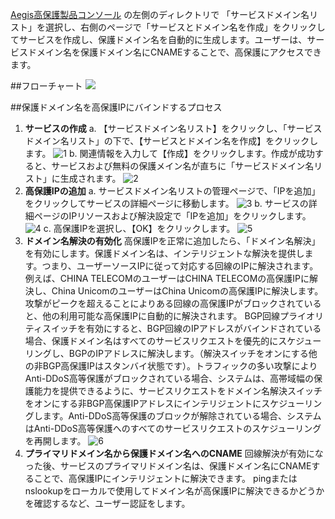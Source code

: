 
[Aegis高保護製品コンソール](https://console.cloud.tencent.com/gamesec) の左側のディレクトリで 「サービスドメイン名リスト」を選択し、右側のページで「サービスとドメイン名を作成」をクリックしてサービスを作成し、保護ドメイン名を自動的に生成します。ユーザーは、サービスドメイン名を保護ドメイン名にCNAMEすることで、高保護にアクセスできます。

##フローチャート
![](https://main.qcloudimg.com/raw/bc00b5f006643d88a7167db9ba4b949a.png)

##保護ドメイン名を高保護IPにバインドするプロセス
1. **サービスの作成**
a. 【サービスドメイン名リスト】をクリックし、「サービスドメイン名リスト」の下で、【サービスとドメイン名を作成】をクリックします。
![1](https://main.qcloudimg.com/raw/b4c8fdbd8b543ad5f210df03d70c7d3f.png)
b. 関連情報を入力して【作成】をクリックします。作成が成功すると、サービスおよび無料の保護メイン名が直ちに「サービスドメイン名リスト」に生成されます。
![2](https://main.qcloudimg.com/raw/cdd56ac35ac450ffb7e6de611079a2b7.png)
2. **高保護IPの追加**
a. サービスドメイン名リストの管理ページで、「IPを追加」をクリックしてサービスの詳細ページに移動します。
![3](https://main.qcloudimg.com/raw/cce2b63c6a1a20f7c2e0cbd1b0b7f7c2.png)
b. サービスの詳細ページのIPリソースおよび解決設定で「IPを追加」をクリックします。
![4](https://main.qcloudimg.com/raw/d1093fbafc8d0b5f6bf957167fafef34.png)
c. 高保護IPを選択し、【OK】をクリックします。
![5](https://main.qcloudimg.com/raw/9f05ade4bdf9a479d3cc612b22bdc2ab.png)
3. **ドメイン名解決の有効化**
高保護IPを正常に追加したら、「ドメイン名解決」を有効にします。保護ドメイン名は、インテリジェントな解決を提供します。つまり、ユーザーソースIPに従って対応する回線のIPに解決されます。例えば、CHINA TELECOMのユーザーはCHINA TELECOMの高保護IPに解決し、China UnicomのユーザーはChina Unicomの高保護IPに解決します。攻撃がピークを超えることによりある回線の高保護IPがブロックされていると、他の利用可能な高保護IPに自動的に解決されます。
BGP回線プライオリティスイッチを有効にすると、BGP回線のIPアドレスがバインドされている場合、保護ドメイン名はすべてのサービスリクエストを優先的にスケジューリングし、BGPのIPアドレスに解決します。（解決スイッチをオンにする他の非BGP高保護IPはスタンバイ状態です）。トラフィックの多い攻撃によりAnti-DDoS高等保護がブロックされている場合、システムは、高帯域幅の保護能力を提供できるように、サービスリクエストをドメイン名解決スイッチをオンにする非BGP高保護IPアドレスにインテリジェントにスケジューリングします。Anti-DDoS高等保護のブロックが解除されている場合、システムはAnti-DDoS高等保護へのすべてのサービスリクエストのスケジューリングを再開します。
![6](https://main.qcloudimg.com/raw/6c7c2ea63d58c696d3fa7477143ba559.png)
4. **プライマリドメイン名から保護ドメイン名へのCNAME**
回線解決が有効になった後、サービスのプライマリドメイン名は、保護ドメイン名にCNAMEすることで、高保護IPにインテリジェントに解決できます。
pingまたはnslookupをローカルで使用してドメイン名が高保護IPに解決できるかどうかを確認するなど、ユーザー認証をします。
